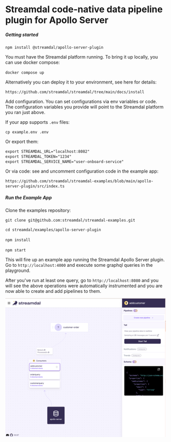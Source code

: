 # Streamdal code-native data pipeline plugin for Apollo Server  

##### Getting started

```
npm install @streamdal/apollo-server-plugin
```

You must have the Streamdal platform running. To bring it up locally, you can use docker compose:

`docker compose up`

Alternatively you can deploy it to your environment, see here for details: 
```
https://github.com/streamdal/streamdal/tree/main/docs/install
```

Add configuration. You can set configurations via env variables or code. The configuration
variables you provide will point to the Streamdal platform you ran just above.  

If your app supports `.env` files:

```
cp example.env .env
```

Or export them:

```
export STREAMDAL_URL="localhost:8082"
export STREAMDAL_TOKEN="1234"
export STREAMDAL_SERVICE_NAME="user-onboard-service"
```

Or via code: see and uncomment configuration code in the example app:

```
https://github.com/streamdal/streamdal-examples/blob/main/apollo-server-plugin/src/index.ts
```



##### Run the Example App

Clone the examples repository:

```shell
git clone git@github.com:streamdal/streamdal-examples.git
```

```shell
cd streamdal/examples/apollo-server-plugin

npm install

npm start
```

This will fire up an example app running the Streamdal Apollo Server plugin. Go to `http://localhost:4000` 
and execute some graphql queries in the playground. 

After you've run at least one query, go to `http://localhost:8080` and you will see the above operations
were automatically instrumented and you are now able to create and add pipelines 
to them.

![Console](./console-screenshot.png)


